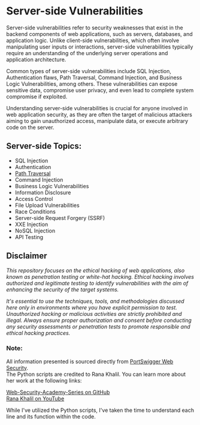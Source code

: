 # Server-side Vulnerabilities

Server-side vulnerabilities refer to security weaknesses that exist in the backend components of web applications, such as servers, databases, and application logic. Unlike client-side vulnerabilities, which often involve manipulating user inputs or interactions, server-side vulnerabilities typically require an understanding of the underlying server operations and application architecture.

Common types of server-side vulnerabilities include SQL Injection, Authentication flaws, Path Traversal, Command Injection, and Business Logic Vulnerabilities, among others. These vulnerabilities can expose sensitive data, compromise user privacy, and even lead to complete system compromise if exploited.

Understanding server-side vulnerabilities is crucial for anyone involved in web application security, as they are often the target of malicious attackers aiming to gain unauthorized access, manipulate data, or execute arbitrary code on the server.

## Server-side Topics:

- SQL Injection
- Authentication
- [Path Traversal](/path-traversal#path-traversal)
- Command Injection
- Business Logic Vulnerabilities
- Information Disclosure
- Access Control
- File Upload Vulnerabilities
- Race Conditions
- Server-side Request Forgery (SSRF)
- XXE Injection
- NoSQL Injection
- API Testing

## Disclaimer

_This repository focuses on the ethical hacking of web applications, also known as penetration testing or white-hat hacking. Ethical hacking involves authorized and legitimate testing to identify vulnerabilities with the aim of enhancing the security of the target systems._

_It's essential to use the techniques, tools, and methodologies discussed here only in environments where you have explicit permission to test. Unauthorized hacking or malicious activities are strictly prohibited and illegal. Always ensure proper authorization and consent before conducting any security assessments or penetration tests to promote responsible and ethical hacking practices._

### Note:

All information presented is sourced directly from [PortSwigger Web Security](https://portswigger.net/web-security).  
The Python scripts are credited to Rana Khalil. You can learn more about her work at the following links:

[Web-Security-Academy-Series on GitHub](https://github.com/rkhal101/Web-Security-Academy-Series)  
[Rana Khalil on YouTube](https://www.youtube.com/@RanaKhalil101)

While I've utilized the Python scripts, I've taken the time to understand each line and its function within the code.

